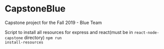 # CapstoneBlue
Capstone project for the Fall 2019 - Blue Team

Script to install all resources for express and react(must be in <code>react-node-capstone</code> directory)
<code>npm run install-resources</code>
